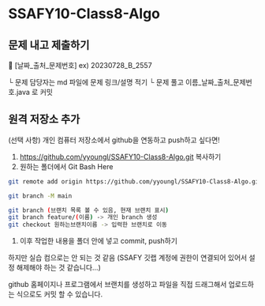 # SSAFY10-Class8-Algo

## 문제 내고 제출하기

📁 [날짜_출처_문제번호] ex) 20230728_B_2557

└ 문제 담당자는 md 파일에 문제 링크/설명 적기
└ 문제 풀고 이름_날짜_출처_문제번호.java 로 커밋


## 원격 저장소 추가

(선택 사항) 개인 컴퓨터 저장소에서 github을 연동하고 push하고 싶다면!

1. https://github.com/yyoungl/SSAFY10-Class8-Algo.git 복사하기
2. 원하는 폴더에서 Git Bash Here

```bash
git remote add origin https://github.com/yyoungl/SSAFY10-Class8-Algo.git
```

```bash
git branch -M main
```

```bash
git branch (브랜치 목록 볼 수 있음, 현재 브랜치 표시)
git branch feature/(이름) -> 개인 branch 생성
git checkout 원하는브랜치이름 -> 입력한 브랜치로 이동
```

1. 이후 작업한 내용을 폴더 안에 넣고 commit, push하기

하지만 실습 컴으로는 안 되는 것 같음 (SSAFY 깃랩 계정에 권한이 연결되어 있어서 설정 해제해야 하는 것 같습니다…)

github 홈페이지나 프로그램에서 브랜치를 생성하고 파일을 직접 드래그해서 업로드하는 식으로도 커밋 할 수 있습니다.
